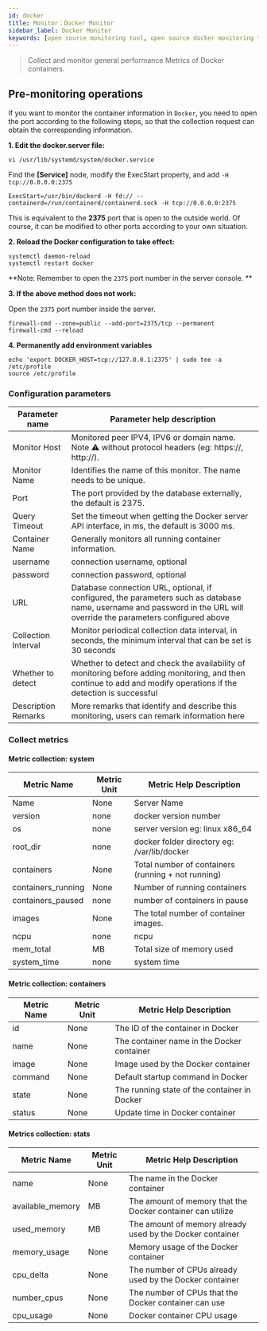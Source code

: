 ```yaml
---
id: docker
title: Monitor：Docker Monitor      
sidebar_label: Docker Monitor
keywords: [open source monitoring tool, open source docker monitoring tool, monitoring docker metrics]
---
```


> Collect and monitor general performance Metrics of Docker containers.


## Pre-monitoring operations

If you want to monitor the container information in `Docker`, you need to open the port according to the following steps, so that the collection request can obtain the corresponding information.

**1. Edit the docker.server file:**

````shell
vi /usr/lib/systemd/system/docker.service
````

Find the **[Service]** node, modify the ExecStart property, and add `-H tcp://0.0.0.0:2375`

````shell
ExecStart=/usr/bin/dockerd -H fd:// --containerd=/run/containerd/containerd.sock -H tcp://0.0.0.0:2375
````

This is equivalent to the **2375** port that is open to the outside world. Of course, it can be modified to other ports according to your own situation.

**2. Reload the Docker configuration to take effect:**

```shell
systemctl daemon-reload
systemctl restart docker
````

**Note: Remember to open the `2375` port number in the server console. **

**3. If the above method does not work:**

Open the `2375` port number inside the server.

```shell
firewall-cmd --zone=public --add-port=2375/tcp --permanent
firewall-cmd --reload
````

**4. Permanently add environment variables**
```shell
echo 'export DOCKER_HOST=tcp://127.0.0.1:2375' | sudo tee -a /etc/profile
source /etc/profile
````

### Configuration parameters

| Parameter name | Parameter help description |
| ------------ | ------------------------------- |
| Monitor Host | Monitored peer IPV4, IPV6 or domain name. Note ⚠️ without protocol headers (eg: https://, http://). |
| Monitor Name | Identifies the name of this monitor. The name needs to be unique. |
| Port | The port provided by the database externally, the default is 2375. |
| Query Timeout | Set the timeout when getting the Docker server API interface, in ms, the default is 3000 ms. |
| Container Name | Generally monitors all running container information. |
| username | connection username, optional |
| password | connection password, optional |
| URL | Database connection URL, optional, if configured, the parameters such as database name, username and password in the URL will override the parameters configured above |
| Collection Interval | Monitor periodical collection data interval, in seconds, the minimum interval that can be set is 30 seconds |
| Whether to detect | Whether to detect and check the availability of monitoring before adding monitoring, and then continue to add and modify operations if the detection is successful |
| Description Remarks | More remarks that identify and describe this monitoring, users can remark information here |

### Collect metrics

#### Metric collection: system

| Metric Name | Metric Unit | Metric Help Description |
| ------------------ | -------- | ----------------------- |
| Name | None | Server Name |
| version | none | docker version number |
| os | none | server version eg: linux x86_64 |
| root_dir | none | docker folder directory eg: /var/lib/docker |
| containers | None | Total number of containers (running + not running) |
| containers_running | None | Number of running containers |
| containers_paused | none | number of containers in pause |
| images | None | The total number of container images. |
| ncpu | none | ncpu |
| mem_total | MB | Total size of memory used |
| system_time | none | system time |

#### Metric collection: containers

| Metric Name | Metric Unit | Metric Help Description |
| -------- | -------- | ------------ |
| id | None | The ID of the container in Docker |
| name | None | The container name in the Docker container |
| image | None | Image used by the Docker container |
| command | None | Default startup command in Docker |
| state | None | The running state of the container in Docker |
| status | None | Update time in Docker container |

#### Metrics collection: stats

| Metric Name | Metric Unit | Metric Help Description |
| ---------------- | -------- | ------------------ |
| name | None | The name in the Docker container |
| available_memory | MB | The amount of memory that the Docker container can utilize |
| used_memory | MB | The amount of memory already used by the Docker container |
| memory_usage | None | Memory usage of the Docker container |
| cpu_delta | None | The number of CPUs already used by the Docker container |
| number_cpus | None | The number of CPUs that the Docker container can use |
| cpu_usage | None | Docker container CPU usage |
